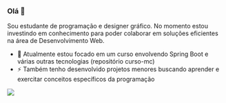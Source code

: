 ### Olá 👋
Sou estudante de programação e designer gráfico. No momento estou investindo em conhecimento para poder colaborar em soluções eficientes na área de Desenvolvimento Web.
- 🌱 Atualmente estou focado em um curso envolvendo Spring Boot e várias outras tecnologias (repositório curso-mc)
- ⚡ Também tenho desenvolvido projetos menores buscando aprender e exercitar conceitos específicos da programação

[<img src="https://img.shields.io/badge/linkedin-%230077B5.svg?&style=for-the-badge&logo=linkedin&logoColor=white" />](https://www.linkedin.com/in/julianomc/)

